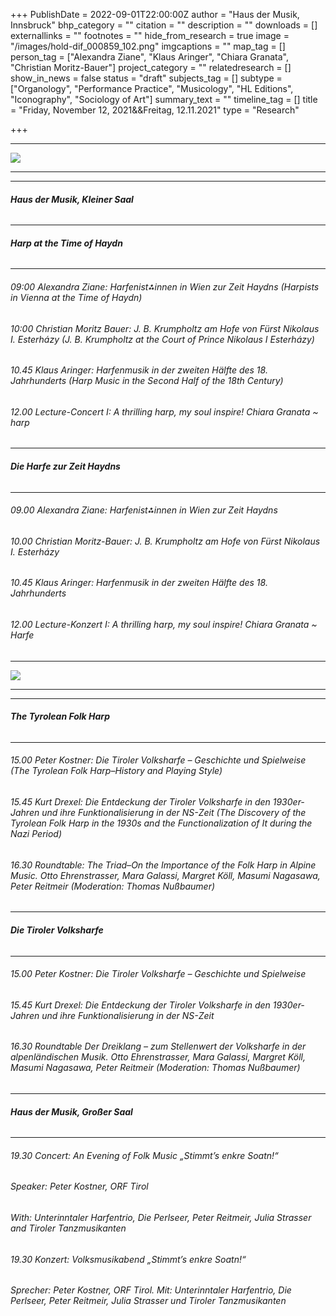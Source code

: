 +++
PublishDate = 2022-09-01T22:00:00Z
author = "Haus der Musik, Innsbruck"
bhp_category = ""
citation = ""
description = ""
downloads = []
externallinks = ""
footnotes = ""
hide_from_research = true
image = "/images/hold-dif_000859_102.png"
imgcaptions = ""
map_tag = []
person_tag = ["Alexandra Ziane", "Klaus Aringer", "Chiara Granata", "Christian Moritz-Bauer"]
project_category = ""
relatedresearch = []
show_in_news = false
status = "draft"
subjects_tag = []
subtype = ["Organology", "Performance Practice", "Musicology", "HL Editions", "Iconography", "Sociology of Art"]
summary_text = ""
timeline_tag = []
title = "Friday, November 12, 2021&&Freitag, 12.11.2021"
type = "Research"

+++
***

![](/images/hold-dif_000859_102.png)

***

***

###### **Haus der Musik, Kleiner Saal**

***

###### **Harp at the Time of Haydn**

***

###### 09:00 <span id="person_tag">Alexandra Ziane</span>: Harfenist⁂innen in Wien zur Zeit Haydns (Harpists in Vienna at the Time of Haydn)

###### 10:00 <span id="person_tag">Christian Moritz Bauer</span>: J. B. Krumpholtz am Hofe von Fürst Nikolaus I. Esterházy (J. B. Krumpholtz at the Court of Prince Nikolaus I Esterházy)

###### 10.45 <span id="person_tag">Klaus Aringer</span>: Harfenmusik in der zweiten Hälfte des 18. Jahrhunderts (Harp Music in the Second Half of the 18th Century)

###### 12.00 Lecture-Concert I: _A thrilling harp, my soul inspire!_ <span id="person_tag">Chiara Granata</span> \~ harp

***

###### **Die Harfe zur Zeit Haydns**

***

###### 09.00 Alexandra Ziane: Harfenist⁂innen in Wien zur Zeit Haydns

###### 10.00 Christian Moritz-Bauer: J. B. Krumpholtz am Hofe von Fürst Nikolaus I. Esterházy

###### 10.45 Klaus Aringer: Harfenmusik in der zweiten Hälfte des 18. Jahrhunderts

###### 12.00 Lecture-Konzert I: _A thrilling harp, my soul inspire!_ Chiara Granata \~ Harfe

***

![](/images/dif_000859_90.jpg)

***

***

###### **The Tyrolean Folk Harp**

***

###### 15.00 Peter Kostner: Die Tiroler Volksharfe – Geschichte und Spielweise (The Tyrolean Folk Harp–History and Playing Style)

###### 15.45 Kurt Drexel: Die Entdeckung der Tiroler Volksharfe in den 1930er-Jahren und ihre Funktionalisierung in der NS-Zeit (The Discovery of the Tyrolean Folk Harp in the 1930s and the Functionalization of It during the Nazi Period)

###### 16.30 Roundtable: The Triad–On the Importance of the Folk Harp in Alpine Music. Otto Ehrenstrasser, Mara Galassi, Margret Köll, Masumi Nagasawa, Peter Reitmeir (Moderation: Thomas Nußbaumer)

***

###### **Die Tiroler Volksharfe**

***

###### 15.00 Peter Kostner: Die Tiroler Volksharfe – Geschichte und Spielweise

###### 15.45 Kurt Drexel: Die Entdeckung der Tiroler Volksharfe in den 1930er-Jahren und ihre Funktionalisierung in der NS-Zeit

###### 16.30 Roundtable Der Dreiklang – zum Stellenwert der Volksharfe in der alpenländischen Musik. Otto Ehrenstrasser, Mara Galassi, Margret Köll, Masumi Nagasawa, Peter Reitmeir (Moderation: Thomas Nußbaumer)

***

###### **Haus der Musik, Großer Saal**

***

###### 19.30 Concert: An Evening of Folk Music _„Stimmt’s enkre Soatn!“_

###### Speaker: Peter Kostner, ORF Tirol

###### With: Unterinntaler Harfentrio, Die Perlseer, Peter Reitmeir, Julia Strasser and Tiroler Tanzmusikanten

###### 19.30 Konzert: Volksmusikabend _„Stimmt’s enkre Soatn!“_

###### Sprecher: Peter Kostner, ORF Tirol. Mit: Unterinntaler Harfentrio, Die Perlseer, Peter Reitmeir, Julia Strasser und Tiroler Tanzmusikanten
